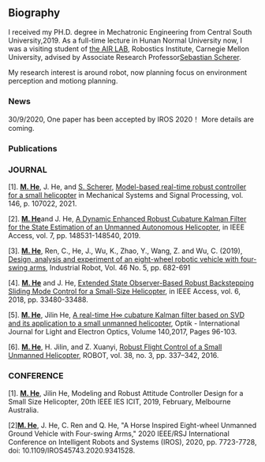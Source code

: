 ## Biography

 I received my PH.D. degree in Mechatronic Engineering from Central South University,2019. As a full-time lecture in Hunan Normal University now, I was a visiting student of [the AIR LAB](https://theairlab.org/), Robostics Institute, Carnegie Mellon University, advised by Associate Research Professor[Sebastian Scherer](https://scholar.google.com.hk/citations?user=gxoPfIYAAAAJ&hl=en).

 My research interest is around robot, now planning focus on environment perception and motiong planning.   



### News
30/9/2020, One paper has been accepted by IROS 2020！ More details are coming.


### Publications
### JOURNAL

[1].	[**M. He**](https://scholar.google.com.hk/citations?user=iYU24jUAAAAJ&hl=en), J. He, and [S. Scherer](https://scholar.google.com.hk/citations?user=gxoPfIYAAAAJ&hl=en), [Model-based real-time robust controller for a small helicopter](https://www.sciencedirect.com/science/article/pii/S0888327020304088) in Mechanical Systems and Signal Processing, vol. 146, p. 107022, 2021.

[2].	[**M. He**](https://scholar.google.com.hk/citations?user=iYU24jUAAAAJ&hl=en)and J. He, [A Dynamic Enhanced Robust Cubature Kalman Filter for the State Estimation of an Unmanned Autonomous Helicopter](https://ieeexplore.ieee.org/abstract/document/8864061), in IEEE Access, vol. 7, pp. 148531-148540, 2019.

[3].	[**M. He**](https://scholar.google.com.hk/citations?user=iYU24jUAAAAJ&hl=en), Ren, C., He, J., Wu, K., Zhao, Y., Wang, Z. and Wu, C. (2019), [Design, analysis and experiment of an eight-wheel robotic vehicle with four-swing arms](https://www.emerald.com/insight/content/doi/10.1108/IR-12-2018-0260/full/html), Industrial Robot, Vol. 46 No. 5, pp. 682-691  

[4].	[**M. He**](https://scholar.google.com.hk/citations?user=iYU24jUAAAAJ&hl=en) and J. He, [Extended State Observer-Based Robust Backstepping Sliding Mode Control for a Small-Size Helicopter](https://ieeexplore.ieee.org/abstract/document/8389215), in IEEE Access, vol. 6, 2018, pp. 33480-33488. 

[5].	[**M. He**](https://scholar.google.com.hk/citations?user=iYU24jUAAAAJ&hl=en), Jilin He, [A real-time H∞ cubature Kalman filter based on SVD and its application to a small unmanned helicopter](https://www.sciencedirect.com/science/article/abs/pii/S0030402617304102), Optik - International Journal for Light and Electron Optics, Volume 140,2017, Pages 96-103.

[6].  [**M. He**](https://scholar.google.com.hk/citations?user=iYU24jUAAAAJ&hl=en), H. Jilin, and Z. Xuanyi, [Robust Flight Control of a Small Unmanned Helicopter](http://en.cnki.com.cn/Article_en/CJFDTotal-JQRR201603010.htm), ROBOT, vol. 38, no. 3, pp. 337–342, 2016.  



### CONFERENCE

[1].	[**M. He**](https://scholar.google.com.hk/citations?user=iYU24jUAAAAJ&hl=en), Jilin He, Modeling and Robust Attitude Controller Design for a Small Size Helicopter, 20th IEEE IES ICIT, 2019, February, Melbourne Australia. 

[2][**M. He**](https://ieeexplore.ieee.org/document/9341528), J. He, C. Ren and Q. He, "A Horse Inspired Eight-wheel Unmanned Ground Vehicle with Four-swing Arms," 2020 IEEE/RSJ International Conference on Intelligent Robots and Systems (IROS), 2020, pp. 7723-7728, doi: 10.1109/IROS45743.2020.9341528.

